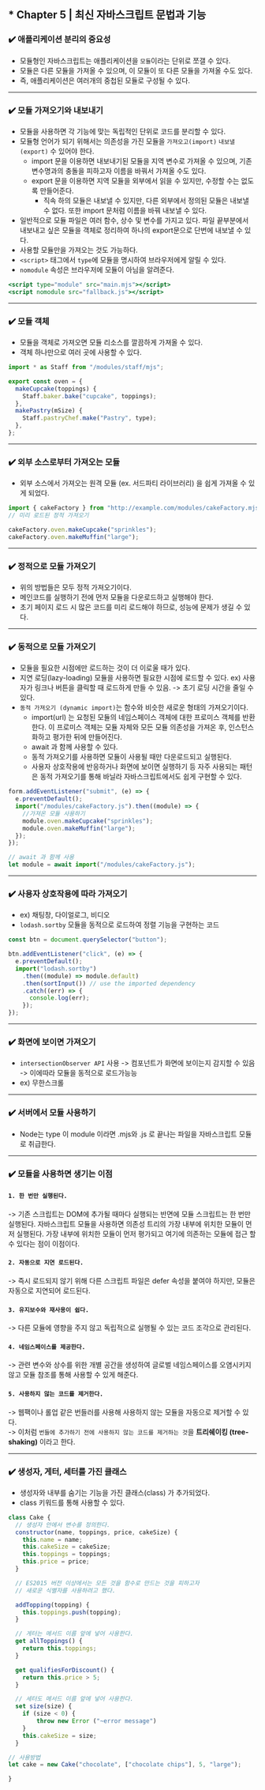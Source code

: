 ## \* Chapter 5 | 최신 자바스크립트 문법과 기능

### ✔️ 애플리케이션 분리의 중요성

- 모듈형인 자바스크립트는 애플리케이션을 `모듈`이라는 단위로 쪼갤 수 있다.
- 모듈은 다른 모듈을 가져올 수 있으며, 이 모듈이 또 다른 모듈을 가져올 수도 있다.
- 즉, 애플리케이션은 여러개의 중첩된 모듈로 구성될 수 있다.

---

### ✔️ 모듈 가져오기와 내보내기

- 모듈을 사용하면 각 기능에 맞는 독립적인 단위로 코드를 분리할 수 있다.
- 모듈형 언어가 되기 위해서는 의존성을 가진 모듈을 `가져오고(import)` `내보낼(export)` 수 있어야 한다.
  - import 문을 이용하면 내보내기된 모듈을 지역 변수로 가져올 수 있으며, 기존 변수명과의 충돌을 피하고자 이름을 바꿔서 가져올 수도 있다.
  - export 문을 이용하면 지역 모듈을 외부에서 읽을 수 있지만, 수정할 수는 없도록 만들어준다.
    - 직속 하의 모듈은 내보낼 수 있지만, 다른 외부에서 정의된 모듈은 내보낼 수 없다. 또한 import 문처럼 이름을 바꿔 내보낼 수 있다.
- 일반적으로 모듈 파일은 여러 함수, 상수 및 변수를 가지고 있다. 파일 끝부분에서 내보내고 싶은 모듈을 객체로 정리하여 하나의 export문으로 단번에 내보낼 수 있다.
- 사용할 모듈만을 가져오는 것도 가능하다.
- `<script>` 태그에서 `type`에 모듈을 명시하여 브라우저에게 알릴 수 있다.
- `nomodule` 속성은 브라우저에 모듈이 아님을 알려준다.

```jsx
<script type="module" src="main.mjs"></script>
<script nomodule src="fallback.js"></script>
```

---

### ✔️ 모듈 객체

- 모듈을 객체로 가져오면 모듈 리소스를 깔끔하게 가져올 수 있다.
- 객체 하나만으로 여러 곳에 사용할 수 있다.

```jsx
import * as Staff from "/modules/staff/mjs";

export const oven = {
  makeCupcake(toppings) {
    Staff.baker.bake("cupcake", toppings);
  },
  makePastry(mSize) {
    Staff.pastryChef.make("Pastry", type);
  },
};
```

---

### ✔️ 외부 소스로부터 가져오는 모듈

- 외부 소스에서 가져오는 원격 모듈 (ex. 서드파티 라이브러리) 을 쉽게 가져올 수 있게 되었다.

```jsx
import { cakeFactory } from "http://example.com/modules/cakeFactory.mjs";
// 미리 로드된 정적 가져오기

cakeFactory.oven.makeCupcake("sprinkles");
cakeFactory.oven.makeMuffin("large");
```

---

### ✔️ 정적으로 모듈 가져오기

- 위의 방법들은 모두 정적 가져오기이다.
- 메인코드를 실행하기 전에 먼저 모듈을 다운로드하고 실행해야 한다.
- 초기 페이지 로드 시 많은 코드를 미리 로드해야 하므로, 성능에 문제가 생길 수 있다.

---

### ✔️ 동적으로 모듈 가져오기

- 모듈을 필요한 시점에만 로드하는 것이 더 이로울 때가 있다.
- 지연 로딩(lazy-loading) 모듈을 사용하면 필요한 시점에 로드할 수 있다.
  ex) 사용자가 링크나 버튼을 클릭할 때 로드하게 만들 수 있음. -> 초기 로딩 시간을 줄일 수 있다.
- `동적 가져오기 (dynamic import)`는 함수와 비슷한 새로운 형태의 가져오기이다.
  - import(url) 는 요청된 모듈의 네임스페이스 객체에 대한 프로미스 객체를 반환한다. 이 프로미스 객체는 모듈 자체와 모든 모듈 의존성을 가져온 후, 인스턴스화하고 평가한 뒤에 만들어진다.
  - await 과 함께 사용할 수 있다.
  - 동적 가져오기를 사용하면 모듈이 사용될 때만 다운로드되고 실행된다.
  - 사용자 상호작용에 반응하거나 화면에 보이면 실행하기 등 자주 사용되는 패턴은 동적 가져오기를 통해 바닐라 자바스크립트에서도 쉽게 구현할 수 있다.

```jsx
form.addEventListener("submit", (e) => {
  e.preventDefault();
  import("/modules/cakeFactory.js").then((module) => {
    //가져온 모듈 사용하기
    module.oven.makeCupcake("sprinkles");
    module.oven.makeMuffin("large");
  });
});

// await 과 함께 사용
let module = await import("/modules/cakeFactory.js");
```

---

### ✔️ 사용자 상호작용에 따라 가져오기

- ex) 채팅창, 다이얼로그, 비디오
- `lodash.sortby` 모듈을 동적으로 로드하여 정렬 기능을 구현하는 코드

```jsx
const btn = document.querySelector("button");

btn.addEventListener("click", (e) => {
  e.preventDefault();
  import("lodash.sortby")
    .then((module) => module.default)
    .then(sortInput()) // use the imported dependency
    .catch((err) => {
      console.log(err);
    });
});
```

---

### ✔️ 화면에 보이면 가져오기

- `intersectionObserver API` 사용 -> 컴포넌트가 화면에 보이는지 감지할 수 있음
  -> 이에따라 모듈을 동적으로 로드가능능
- ex) 무한스크롤

---

### ✔️ 서버에서 모듈 사용하기

- Node는 type 이 module 이라면 .mjs와 .js 로 끝나는 파일을 자바스크립트 모듈로 취급한다.

---

### ✔️ 모듈을 사용하면 생기는 이점

#### `1. 한 번만 실행된다.`</br>

-> 기존 스크립트는 DOM에 추가될 때마다 실행되는 반면에 모듈 스크립트는 한 번만 실행된다.
자바스크립트 모듈을 사용하면 의존성 트리의 가장 내부에 위치한 모듈이 먼저 실행된다.
가장 내부에 위치한 모듈이 먼저 평가되고 여기에 의존하는 모듈에 접근 할 수 있다는 점이 이점이다.

#### `2. 자동으로 지연 로드된다.`</br>

-> 즉시 로드되지 않기 위해 다른 스크립트 파일은 defer 속성을 붙여야 하지만, 모듈은 자동으로 지연되어 로드된다.

#### `3. 유지보수와 재사용이 쉽다.` </br>

-> 다른 모듈에 영향을 주지 않고 독립적으로 실행될 수 있는 코드 조각으로 관리된다.

#### `4. 네임스페이스를 제공한다.` </br>

-> 관련 변수와 상수를 위한 개별 공간을 생성하여 글로벌 네임스페이스를 오염시키지 않고 모듈 참조를 통해 사용할 수 있게 해준다.

#### `5. 사용하지 않는 코드를 제거한다.` </br>

-> 웹팩이나 롤업 같은 번들러를 사용해 사용하지 않는 모듈을 자동으로 제거할 수 있다.</br>
-> 이처럼 `번들에 추가하기 전에 사용하지 않는 코드를 제거하는 것`을 **트리쉐이킹 (tree-shaking)** 이라고 한다.

---

### ✔️ 생성자, 게터, 세터를 가진 클래스

- 생성자와 내부를 숨기는 기능을 가진 클래스(class) 가 추가되었다.
- class 키워드를 통해 사용할 수 있다.

```jsx
class Cake {
  // 생성자 안에서 변수를 정의한다.
  constructor(name, toppings, price, cakeSize) {
    this.name = name;
    this.cakeSize = cakeSize;
    this.toppings = toppings;
    this.price = price;
  }

  // ES2015 버전 이상에서는 모든 것을 함수로 만드는 것을 피하고자
  // 새로운 식별자를 사용하려고 했다.

  addTopping(topping) {
    this.toppings.push(topping);
  }

  // 게터는 메서드 이름 앞에 넣어 사용한다.
  get allToppings() {
    return this.toppings;
  }

  get qualifiesForDiscount() {
    return this.price > 5;
  }

  // 세터도 메서드 이름 앞에 넣어 사용한다.
  set size(size) {
    if (size < 0) {
        throw new Error ("~error message")
    }
    this.cakeSize = size;
  }

// 사용방법
let cake = new Cake("chocolate", ["chocolate chips"], 5, "large");

}
```
